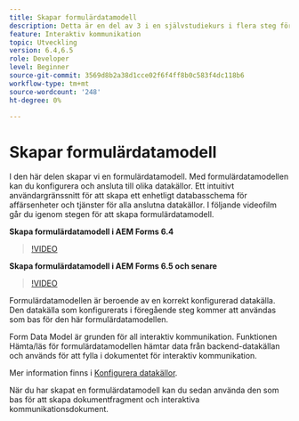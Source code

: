 ```yaml
---
title: Skapar formulärdatamodell
description: Detta är en del av 3 i en självstudiekurs i flera steg för att skapa ditt första interaktiva kommunikationsdokument. I den här delen skapar vi en formulärdatamodell. Med formulärdatamodellen kan du konfigurera och ansluta till olika datakällor. Den tillhandahåller ett intuitivt användargränssnitt för att skapa ett enhetligt datarepresentationsschema för affärsenheter och tjänster över anslutna datakällor. I följande videofilm går du igenom stegen för att skapa formulärdatamodellen.
feature: Interaktiv kommunikation
topic: Utveckling
version: 6.4,6.5
role: Developer
level: Beginner
source-git-commit: 3569d8b2a38d1cce02f6f4ff8b0c583f4dc118b6
workflow-type: tm+mt
source-wordcount: '248'
ht-degree: 0%

---
```



# Skapar formulärdatamodell

I den här delen skapar vi en formulärdatamodell. Med formulärdatamodellen kan du konfigurera och ansluta till olika datakällor. Ett intuitivt användargränssnitt för att skapa ett enhetligt databasschema för affärsenheter och tjänster för alla anslutna datakällor. I följande videofilm går du igenom stegen för att skapa formulärdatamodell.

**Skapa formulärdatamodell i AEM Forms 6.4**

>[!VIDEO](https://video.tv.adobe.com/v/27763/?quality=9&learn=on)

**Skapa formulärdatamodell i AEM Forms 6.5 och senare**

>[!VIDEO](https://video.tv.adobe.com/v/27765?quality=9&learn=on)

Formulärdatamodellen är beroende av en korrekt konfigurerad datakälla. Den datakälla som konfigurerats i föregående steg kommer att användas som bas för den här formulärdatamodellen.

Form Data Model är grunden för all interaktiv kommunikation. Funktionen Hämta/läs för formulärdatamodellen hämtar data från backend-datakällan och används för att fylla i dokumentet för interaktiv kommunikation.

Mer information finns i [Konfigurera datakällor](parttwo.md).

När du har skapat en formulärdatamodell kan du sedan använda den som bas för att skapa dokumentfragment och interaktiva kommunikationsdokument.
